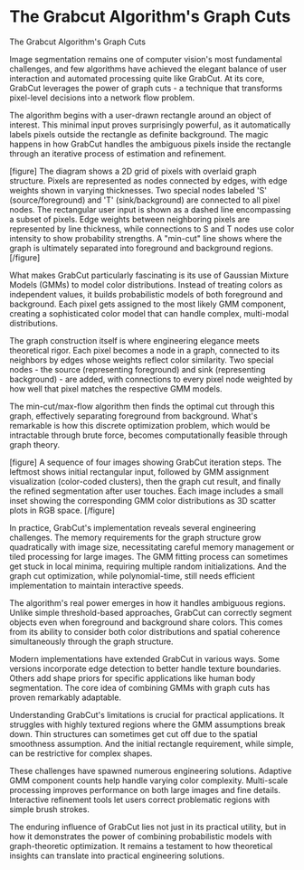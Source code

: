 # The Grabcut Algorithm's Graph Cuts

The Grabcut Algorithm's Graph Cuts

Image segmentation remains one of computer vision's most fundamental challenges, and few algorithms have achieved the elegant balance of user interaction and automated processing quite like GrabCut. At its core, GrabCut leverages the power of graph cuts - a technique that transforms pixel-level decisions into a network flow problem.

The algorithm begins with a user-drawn rectangle around an object of interest. This minimal input proves surprisingly powerful, as it automatically labels pixels outside the rectangle as definite background. The magic happens in how GrabCut handles the ambiguous pixels inside the rectangle through an iterative process of estimation and refinement.

[figure]
The diagram shows a 2D grid of pixels with overlaid graph structure. Pixels are represented as nodes connected by edges, with edge weights shown in varying thicknesses. Two special nodes labeled 'S' (source/foreground) and 'T' (sink/background) are connected to all pixel nodes. The rectangular user input is shown as a dashed line encompassing a subset of pixels. Edge weights between neighboring pixels are represented by line thickness, while connections to S and T nodes use color intensity to show probability strengths. A "min-cut" line shows where the graph is ultimately separated into foreground and background regions.
[/figure]

What makes GrabCut particularly fascinating is its use of Gaussian Mixture Models (GMMs) to model color distributions. Instead of treating colors as independent values, it builds probabilistic models of both foreground and background. Each pixel gets assigned to the most likely GMM component, creating a sophisticated color model that can handle complex, multi-modal distributions.

The graph construction itself is where engineering elegance meets theoretical rigor. Each pixel becomes a node in a graph, connected to its neighbors by edges whose weights reflect color similarity. Two special nodes - the source (representing foreground) and sink (representing background) - are added, with connections to every pixel node weighted by how well that pixel matches the respective GMM models.

The min-cut/max-flow algorithm then finds the optimal cut through this graph, effectively separating foreground from background. What's remarkable is how this discrete optimization problem, which would be intractable through brute force, becomes computationally feasible through graph theory.

[figure]
A sequence of four images showing GrabCut iteration steps. The leftmost shows initial rectangular input, followed by GMM assignment visualization (color-coded clusters), then the graph cut result, and finally the refined segmentation after user touches. Each image includes a small inset showing the corresponding GMM color distributions as 3D scatter plots in RGB space.
[/figure]

In practice, GrabCut's implementation reveals several engineering challenges. The memory requirements for the graph structure grow quadratically with image size, necessitating careful memory management or tiled processing for large images. The GMM fitting process can sometimes get stuck in local minima, requiring multiple random initializations. And the graph cut optimization, while polynomial-time, still needs efficient implementation to maintain interactive speeds.

The algorithm's real power emerges in how it handles ambiguous regions. Unlike simple threshold-based approaches, GrabCut can correctly segment objects even when foreground and background share colors. This comes from its ability to consider both color distributions and spatial coherence simultaneously through the graph structure.

Modern implementations have extended GrabCut in various ways. Some versions incorporate edge detection to better handle texture boundaries. Others add shape priors for specific applications like human body segmentation. The core idea of combining GMMs with graph cuts has proven remarkably adaptable.

Understanding GrabCut's limitations is crucial for practical applications. It struggles with highly textured regions where the GMM assumptions break down. Thin structures can sometimes get cut off due to the spatial smoothness assumption. And the initial rectangle requirement, while simple, can be restrictive for complex shapes.

These challenges have spawned numerous engineering solutions. Adaptive GMM component counts help handle varying color complexity. Multi-scale processing improves performance on both large images and fine details. Interactive refinement tools let users correct problematic regions with simple brush strokes.

The enduring influence of GrabCut lies not just in its practical utility, but in how it demonstrates the power of combining probabilistic models with graph-theoretic optimization. It remains a testament to how theoretical insights can translate into practical engineering solutions.